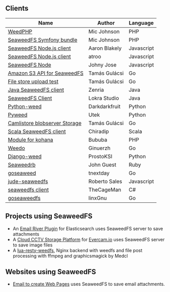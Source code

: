 ## Clients

Name | Author | Language  
---|---|---
[WeedPHP](https://github.com/micjohnson/weed-php/) | Mic Johnson | PHP
[SeaweedFS Symfony bundle](https://github.com/micjohnson/weed-php-bundle) | Mic Johnson | PHP
[SeaweedFS Node.js client](https://github.com/cruzrr/node-weedfs) | Aaron Blakely | Javascript
[SeaweedFS Node.js client](https://github.com/atroo/node-weedfs) | atroo | Javascript
[SeaweedFS Node](https://github.com/playlyfe/seaweedfs-node) | Johny Jose | Javascript
[Amazon S3 API for SeaweedFS](https://github.com/tgulacsi/s3weed) | Tamás Gulácsi |  Go
[File store upload test](https://github.com/tgulacsi/filestore-upload-test) | Tamás Gulácsi | Go
[Java SeaweedFS client](https://github.com/zenria/Weed-FS-Java-Client) | Zenria | Java
[SeaweedFS Client](https://github.com/lokra/seaweedfs-client) | Lokra Studio | Java
[Python-weed](https://github.com/darkdarkfruit/python-weed) | Darkdarkfruit | Python
[Pyweed](https://github.com/utek/pyweed) | Utek | Python
[Camlistore blobserver Storage](https://github.com/tgulacsi/camli-weed) | Tamás Gulácsi | Go
[Scala SeaweedFS client](https://github.com/chiradip/WeedFsScalaClient) | Chiradip | Scala
[Module for kohana](https://github.com/bububa/kohanaphp-weedfs) | Bububa | PHP
[Weedo](https://github.com/ginuerzh/weedo) | Ginuerzh |  Go
[Django-weed](https://github.com/ProstoKSI/django-weed) | ProstoKSI | Python
[Seaweedrb](https://github.com/jguest/seaweedrb) | John Guest | Ruby
[goseaweed](https://github.com/tnextday/goseaweed) | tnextday |  Go
[jude-seaweedfs](https://www.npmjs.com/package/jude-seaweedfs) | Roberto Sales |  Javascript
[seaweedfs client](https://github.com/TheCageMan/seaweedfs-client) | TheCageMan |  C#
[goseaweedfs](https://github.com/linxGnu/goseaweedfs) | linxGnu |  Go

## Projects using SeaweedFS

- An [Email River Plugin](https://github.com/medcl/elasticsearch-river-email/) for Elasticsearch uses SeaweedFS server to save attachments
- A [Cloud CCTV Storage Platform](https://github.com/evercam/evercam-media) for [Evercam.io](https://evercam.io/) uses SeaweedFS server to save image files
- A [lua-resty-weedfs](https://github.com/medcl/lua-resty-weedfs), Nginx backend with weedfs and file post processing with ffmpeg and graphicsmagick by Medcl

## Websites using SeaweedFS

- [Email to create Web Pages](http://mailp.in/) uses SeaweedFS to save email attachments.